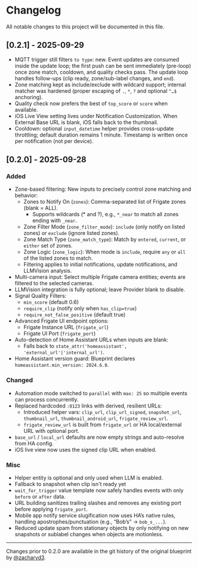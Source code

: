 # Changelog

All notable changes to this project will be documented in this file.

## [0.2.1] - 2025-09-29

- MQTT trigger still filters `to type`: new. Event updates are consumed inside the update loop; the first push can be sent immediately (pre-loop) once zone match, cooldown, and quality checks pass. The update loop handles follow-ups (clip ready, zone/sub-label changes, and `end`).
- Zone matching kept as include/exclude with wildcard support; internal matcher was hardened (proper escaping of `.`, `*`, `?` and optional `^…$` anchoring).
- Quality check now prefers the best of `top_score` or `score` when available.
- iOS Live View setting lives under Notification Customization. When External Base URL is blank, iOS falls back to the thumbnail.
- Cooldown: optional `input_datetime` helper provides cross-update throttling; default duration remains 1 minute. Timestamp is written once per notification (not per device).

## [0.2.0] - 2025-09-28

### Added
- Zone-based filtering: New inputs to precisely control zone matching and behavior:
  - Zones to Notify On (`zones`): Comma-separated list of Frigate zones (blank = ALL).
    - Supports wildcards (* and ?), e.g., `*_near` to match all zones ending with `_near`.
  - Zone Filter Mode (`zone_filter_mode`): `include` (only notify on listed zones) or `exclude` (ignore listed zones).
  - Zone Match Type (`zone_match_type`): Match by `entered`, `current`, or `either` set of zones.
  - Zone Logic (`zone_logic`): When mode is `include`, require `any` or `all` of the listed zones to match.
  - Filtering applies to initial notifications, update notifications, and LLMVision analysis.
- Multi-camera input: Select multiple Frigate camera entities; events are filtered to the selected cameras.
 - LLMVision integration is fully optional; leave Provider blank to disable.
 - Signal Quality Filters:
   - `min_score` (default 0.6)
   - `require_clip` (notify only when `has_clip=true`)
   - `require_not_false_positive` (default true)
- Advanced Frigate UI endpoint options:
  - Frigate Instance URL (`frigate_url`)
  - Frigate UI Port (`frigate_port`)
- Auto-detection of Home Assistant URLs when inputs are blank:
  - Falls back to `state_attr('homeassistant', 'external_url'|'internal_url')`.
- Home Assistant version guard: Blueprint declares `homeassistant.min_version: 2024.6.0`.

### Changed
- Automation mode switched to `parallel` with `max: 25` so multiple events can process concurrently.
- Replaced hardcoded `:8123` links with derived, resilient URLs:
  - Introduced helper vars: `clip_url`, `clip_url_signed`, `snapshot_url`, `thumbnail_url`, `thumbnail_android_url`, `frigate_review_url`.
  - `frigate_review_url` is built from `frigate_url` or HA local/external URL with optional port.
- `base_url` / `local_url` defaults are now empty strings and auto-resolve from HA config.
- iOS live view now uses the signed clip URL when enabled.

### Misc
- Helper entity is optional and only used when LLM is enabled.
- Fallback to snapshot when clip isn't ready yet
- `wait_for_trigger` value template now safely handles events with only `before` or `after` data.
- URL building sanitizes trailing slashes and removes any existing port before applying `frigate_port`.
- Mobile app notify service slugification now uses HA’s native rules, handling apostrophes/punctuation (e.g., “Bob’s” → `bob_s_...`).
- Reduced update spam from stationary objects by only notifying on new snapshots or sublabel changes when objects are motionless.

---

Changes prior to 0.2.0 are available in the git history of the original blueprint by [@zacharyd3](https://github.com/zacharyd3/Frigate-Vision).
